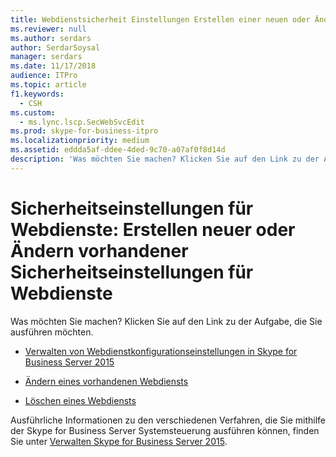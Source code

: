 ```yaml
---
title: Webdienstsicherheit Einstellungen Erstellen einer neuen oder Ändern einer vorhandenen Webdienstsicherheit
ms.reviewer: null
ms.author: serdars
author: SerdarSoysal
manager: serdars
ms.date: 11/17/2018
audience: ITPro
ms.topic: article
f1.keywords:
  - CSH
ms.custom:
  - ms.lync.lscp.SecWebSvcEdit
ms.prod: skype-for-business-itpro
ms.localizationpriority: medium
ms.assetid: eddda5af-ddee-4ded-9c70-a07af0f8d14d
description: 'Was möchten Sie machen? Klicken Sie auf den Link zu der Aufgabe, die Sie ausführen möchten.'
---
```


# <a name="web-service-security-settings-create-new-or-modify-existing"></a>Sicherheitseinstellungen für Webdienste: Erstellen neuer oder Ändern vorhandener Sicherheitseinstellungen für Webdienste

Was möchten Sie machen? Klicken Sie auf den Link zu der Aufgabe, die Sie ausführen möchten.

- [Verwalten von Webdienstkonfigurationseinstellungen in Skype for Business Server 2015](../../manage/authentication/web-service-configuration-settings.md)

- [Ändern eines vorhandenen Webdiensts](/previous-versions/office/lync-server-2013/lync-server-2013-modify-existing-web-service-configuration-settings)

- [Löschen eines Webdiensts](/previous-versions/office/lync-server-2013/lync-server-2013-delete-existing-web-service-configuration-settings)

Ausführliche Informationen zu den verschiedenen Verfahren, die Sie mithilfe der Skype for Business Server Systemsteuerung ausführen können, finden Sie unter [Verwalten Skype for Business Server 2015](../../manage/manage.md).